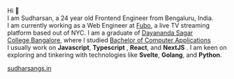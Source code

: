 Hi 👋   
I am Sudharsan, a 24 year old Frontend Engineer from Bengaluru, India.  
I am currently working as a Web Engineer at [Fubo](https://fubo.tv), a live TV streaming platform based out of NYC.
I am a graduate of [Dayananda Sagar College,Bangalore](https://dscasc.edu.in/), where I studied [Bachelor of Computer Applications](https://dscasc.edu.in/courses/ug/bca)  
I usually work on **Javascript**, **Typescript** , **React**, and **NextJS**  . I am keen on exploring and tinkering with technologies like **Svelte**, **Golang**, and **Python**.

[sudharsangs.in](https://www.sudharsangs.in)




